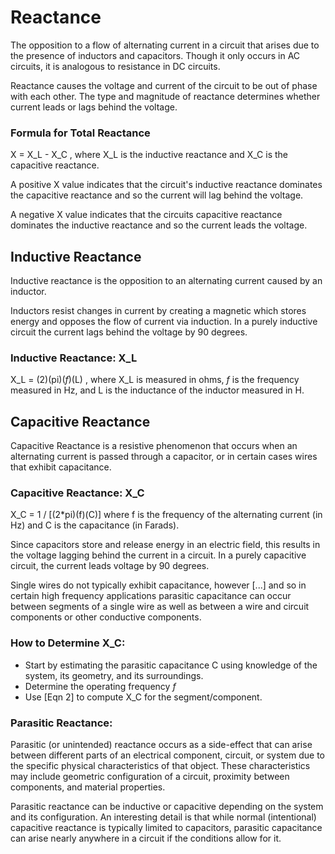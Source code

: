 # Reactance
The opposition to a flow of alternating current in a circuit that arises due to
the presence of inductors and capacitors. Though it only occurs in AC circuits,
it is analogous to resistance in DC circuits.

Reactance causes the voltage and current of the circuit to be out of phase with
each other. The type and magnitude of reactance determines whether current
leads or lags behind the voltage.

### Formula for Total Reactance
X = X_L - X_C , where X_L is the inductive reactance and X_C is the capacitive reactance.

A positive X value indicates that the circuit's inductive reactance dominates
the capacitive reactance and so the current will lag behind the voltage.

A negative X value indicates that the circuits capacitive reactance dominates
the inductive reactance and so the current leads the voltage.


## Inductive Reactance
Inductive reactance is the opposition to an alternating current caused by an
inductor.

Inductors resist changes in current by creating a magnetic which stores energy
and opposes the flow of current via induction. In a purely inductive circuit
the current lags behind the voltage by 90 degrees.

### Inductive Reactance: X_L
X_L = (2)(pi)(*f*)(L) , where X_L is measured in ohms, *f* is the frequency
measured in Hz, and L is the inductance of the inductor measured in H.


## Capacitive Reactance
Capacitive Reactance is a resistive phenomenon that occurs when an alternating current is passed through a capacitor, or in certain cases wires that exhibit capacitance.

### Capacitive Reactance: X_C
X_C = 1 / [(2*pi)(f)(C)] where f is the frequency of the alternating current (in Hz) and C is the capacitance (in Farads).

Since capacitors store and release energy in an electric field, this results in
the voltage lagging behind the current in a circuit. In a purely capacitive
circuit, the current leads voltage by 90 degrees.

Single wires do not typically exhibit capacitance, however [...] and so in certain high frequency applications parasitic capacitance can occur between segments of a single wire as well as between a wire and circuit components or
other conductive components.


### How to Determine X_C:
- Start by estimating the parasitic capacitance C using knowledge of the system, its geometry, and its surroundings.
- Determine the operating frequency *f*
- Use [Eqn 2] to compute X_C for the segment/component.

### Parasitic Reactance:
Parasitic (or unintended) reactance occurs as a side-effect that can arise
between different parts of an electrical component, circuit, or system due to
the specific physical characteristics of that object. These characteristics may
include geometric configuration of a circuit, proximity between components, and material properties.

Parasitic reactance can be inductive or capacitive depending on the system and
its configuration. An interesting detail is that while normal (intentional)
capacitive reactance is typically limited to capacitors, parasitic capacitance
can arise nearly anywhere in a circuit if the conditions allow for it.
